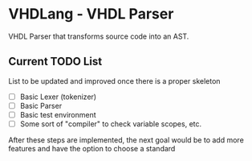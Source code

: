 # VHDLang - VHDL Parser

VHDL Parser that transforms source code into an AST.

## Current TODO List

List to be updated and improved once there is a proper skeleton

- [ ] Basic Lexer (tokenizer)
- [ ] Basic Parser
- [ ] Basic test environment
- [ ] Some sort of "compiler" to check variable scopes, etc.

After these steps are implemented, the next goal would be to add more features
and have the option to choose a standard
